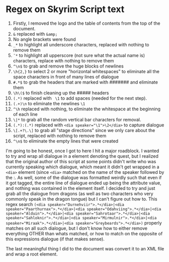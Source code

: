 # Regex on Skyrim Script text

1. Firstly, I removed the logo and the table of contents from the top of the document.
1. ```&``` replaced with ```&amp;```
1. No angle brackets were found
1. ```_*``` to highlight all underscore characters, replaced with nothing to remove them
1. ```¯*``` to highlight all upperscore (not sure what the actual name is) characters, replace with nothing to remove them
1. ```^\n$``` to grab and remove the huge blocks of newlines
1. ```\h{2,}``` to select 2 or more "horizontal whitespaces" to eliminate all the space characters in front of many lines of dialogue
1. ```#.*$``` to grab the headers that are marked with ####### and eliminate them
1. ```\h\($``` to finish cleaning up the ##### headers
1. ```(.*)``` replaced with ``` \1``` to add spaces (needed for the next step).
1. ```(.+)\n``` to eliminate the newlines ```\1```
1. ```^\h``` replaced with nothing, to eliminate the whitespace at the beginning of each line
1. ```\|*``` to grab all the random vertical bar characters for removal.
1. ```(.*):(.*)``` replaced with ```<dia speaker="\1">\2</dia>``` to capture dialogue
1. ```\[.+?\.\]``` to grab all "stage directions" since we only care about the script, replaced with nothing to remove them
1. ```^\n$``` to eliminate the empty lines that were created

I'm going to be honest, once I got to here I hit a major roadblock. I wanted to try and wrap all dialogue in a element denoting the quest, but I realized that the original author of this script at some points didn't write who was currently speaking which dialogue, which meant it didn't get wrapped in a ```<dia>``` element (since ```<dia>``` matched on the name of the speaker followed by the :. As well, some of the dialogue was formatted weirdly such that even if it got tagged, the entire line of dialogue ended up being the attribute value, and nothing was contained in the element itself. I decided to try and just grab all the dialogue from dragons (as well as two characters who very commonly speak in the dragon tongue) but I can't figure out how to. This regex search ```(<dia speaker="Durnehviir">.*</dia>|<dia speaker="Paarthurnax">.*</dia>|<dia speaker="Odahviing">.*</dia>|<dia speaker="Alduin">.*</dia>|<dia speaker="Sahrotaar">.*</dia>|<dia speaker="Sahloknir">.*</dia>|<dia speaker="Mirmulnir">.*</dia>|<dia speaker="Miraak">.*</dia>|<dia speaker="Greybeards">.*</dia>)``` properly matches on all such dialogue, but I don't know how to either remove everything OTHER than whats matched, or how to match on the opposite of this expressions dialogue (if that makes sense).

The last meaningful thing I did to the document was convert it to an XML file and wrap a root element.